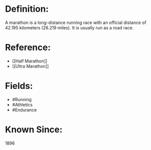 

# Definition:
A marathon is a long-distance running race with an official distance of 42.195 kilometers (26.219 miles). It is usually run as a road race.

# Reference:
- [[Half Marathon]]
- [[Ultra Marathon]]

# Fields: 
- #Running
- #Athletics
- #Endurance

# Known Since:
1896


